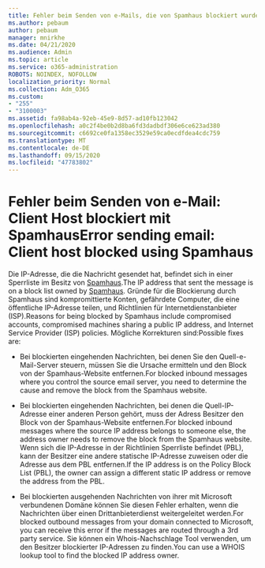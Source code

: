 ```yaml
---
title: Fehler beim Senden von e-Mails, die von Spamhaus blockiert wurden
ms.author: pebaum
author: pebaum
manager: mnirkhe
ms.date: 04/21/2020
ms.audience: Admin
ms.topic: article
ms.service: o365-administration
ROBOTS: NOINDEX, NOFOLLOW
localization_priority: Normal
ms.collection: Adm_O365
ms.custom:
- "255"
- "3100003"
ms.assetid: fa98ab4a-92eb-45e9-8d57-ad10fb123042
ms.openlocfilehash: a0c2f4be0b2d8ba6fd3dadbdf306e6ce623ad380
ms.sourcegitcommit: c6692ce0fa1358ec3529e59ca0ecdfdea4cdc759
ms.translationtype: MT
ms.contentlocale: de-DE
ms.lasthandoff: 09/15/2020
ms.locfileid: "47783802"
---
```

# <a name="error-sending-email-client-host-blocked-using-spamhaus"></a><span data-ttu-id="b9e22-102">Fehler beim Senden von e-Mail: Client Host blockiert mit Spamhaus</span><span class="sxs-lookup"><span data-stu-id="b9e22-102">Error sending email: Client host blocked using Spamhaus</span></span>

<span data-ttu-id="b9e22-103">Die IP-Adresse, die die Nachricht gesendet hat, befindet sich in einer Sperrliste im Besitz von [Spamhaus](https://go.microsoft.com/fwlink/p/?linkid=123245).</span><span class="sxs-lookup"><span data-stu-id="b9e22-103">The IP address that sent the message is on a block list owned by [Spamhaus](https://go.microsoft.com/fwlink/p/?linkid=123245).</span></span> <span data-ttu-id="b9e22-104">Gründe für die Blockierung durch Spamhaus sind kompromittierte Konten, gefährdete Computer, die eine öffentliche IP-Adresse teilen, und Richtlinien für Internetdienstanbieter (ISP).</span><span class="sxs-lookup"><span data-stu-id="b9e22-104">Reasons for being blocked by Spamhaus include compromised accounts, compromised machines sharing a public IP address, and Internet Service Provider (ISP) policies.</span></span> <span data-ttu-id="b9e22-105">Mögliche Korrekturen sind:</span><span class="sxs-lookup"><span data-stu-id="b9e22-105">Possible fixes are:</span></span>
  
- <span data-ttu-id="b9e22-106">Bei blockierten eingehenden Nachrichten, bei denen Sie den Quell-e-Mail-Server steuern, müssen Sie die Ursache ermitteln und den Block von der Spamhaus-Website entfernen.</span><span class="sxs-lookup"><span data-stu-id="b9e22-106">For blocked inbound messages where you control the source email server, you need to determine the cause and remove the block from the Spamhaus website.</span></span>

- <span data-ttu-id="b9e22-107">Bei blockierten eingehenden Nachrichten, bei denen die Quell-IP-Adresse einer anderen Person gehört, muss der Adress Besitzer den Block von der Spamhaus-Website entfernen.</span><span class="sxs-lookup"><span data-stu-id="b9e22-107">For blocked inbound messages where the source IP address belongs to someone else, the address owner needs to remove the block from the Spamhaus website.</span></span> <span data-ttu-id="b9e22-108">Wenn sich die IP-Adresse in der Richtlinien Sperrliste befindet (PBL), kann der Besitzer eine andere statische IP-Adresse zuweisen oder die Adresse aus dem PBL entfernen.</span><span class="sxs-lookup"><span data-stu-id="b9e22-108">If the IP address is on the Policy Block List (PBL), the owner can assign a different static IP address or remove the address from the PBL.</span></span>

- <span data-ttu-id="b9e22-109">Bei blockierten ausgehenden Nachrichten von ihrer mit Microsoft verbundenen Domäne können Sie diesen Fehler erhalten, wenn die Nachrichten über einen Drittanbieterdienst weitergeleitet werden.</span><span class="sxs-lookup"><span data-stu-id="b9e22-109">For blocked outbound messages from your domain connected to Microsoft, you can receive this error if the messages are routed through a 3rd party service.</span></span> <span data-ttu-id="b9e22-110">Sie können ein Whois-Nachschlage Tool verwenden, um den Besitzer blockierter IP-Adressen zu finden.</span><span class="sxs-lookup"><span data-stu-id="b9e22-110">You can use a WHOIS lookup tool to find the blocked IP address owner.</span></span>
